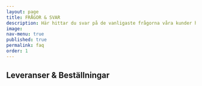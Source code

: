 ```yaml
---
layout: page
title: FRÅGOR & SVAR
description: Här hittar du svar på de vanligaste frågorna våra kunder har. Om det är något annat du undrar över får du gärna mejla oss info@indiskaboxen.se!
image: 
nav-menu: true
published: true
permalink: faq
order: 1
---
```


<section id="three">
	<div class="inner">
    		<h2>Leveranser & Beställningar</h2>
	</div>
</section>
